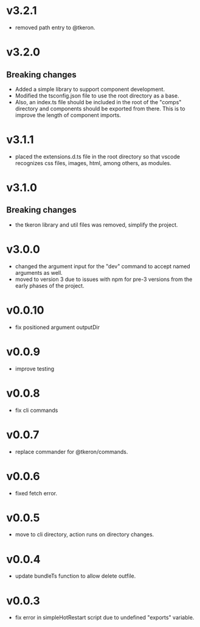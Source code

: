 # v3.2.1

- removed path entry to @tkeron.

# v3.2.0

## Breaking changes

- Added a simple library to support component development.
- Modified the tsconfig.json file to use the root directory as a base.
- Also, an index.ts file should be included in the root of the "comps" directory and components should be exported from there. This is to improve the length of component imports.

# v3.1.1

- placed the extensions.d.ts file in the root directory so that vscode recognizes css files, images, html, among others, as modules.

# v3.1.0

## Breaking changes

- the tkeron library and util files was removed, simplify the project.

# v3.0.0

- changed the argument input for the "dev" command to accept named arguments as well.
- moved to version 3 due to issues with npm for pre-3 versions from the early phases of the project.

# v0.0.10

- fix positioned argument outputDir

# v0.0.9

- improve testing

# v0.0.8

- fix cli commands

# v0.0.7

- replace commander for @tkeron/commands.

# v0.0.6

- fixed fetch error.

# v0.0.5

- move to cli directory, action runs on directory changes.

# v0.0.4

- update bundleTs function to allow delete outfile.

# v0.0.3

- fix error in simpleHotRestart script due to undefined "exports" variable.

